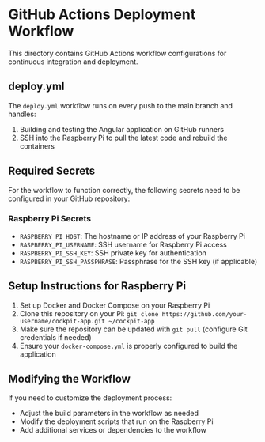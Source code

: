 # GitHub Actions Deployment Workflow

This directory contains GitHub Actions workflow configurations for continuous integration and deployment.

## deploy.yml

The `deploy.yml` workflow runs on every push to the main branch and handles:

1. Building and testing the Angular application on GitHub runners
2. SSH into the Raspberry Pi to pull the latest code and rebuild the containers

## Required Secrets

For the workflow to function correctly, the following secrets need to be configured in your GitHub repository:

### Raspberry Pi Secrets
- `RASPBERRY_PI_HOST`: The hostname or IP address of your Raspberry Pi
- `RASPBERRY_PI_USERNAME`: SSH username for Raspberry Pi access
- `RASPBERRY_PI_SSH_KEY`: SSH private key for authentication
- `RASPBERRY_PI_SSH_PASSPHRASE`: Passphrase for the SSH key (if applicable)

## Setup Instructions for Raspberry Pi

1. Set up Docker and Docker Compose on your Raspberry Pi
2. Clone this repository on your Pi: `git clone https://github.com/your-username/cockpit-app.git ~/cockpit-app`
3. Make sure the repository can be updated with `git pull` (configure Git credentials if needed)
4. Ensure your `docker-compose.yml` is properly configured to build the application

## Modifying the Workflow

If you need to customize the deployment process:

- Adjust the build parameters in the workflow as needed
- Modify the deployment scripts that run on the Raspberry Pi
- Add additional services or dependencies to the workflow
